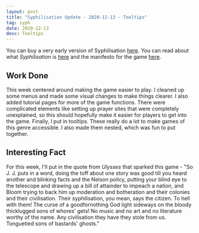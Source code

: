 ```yaml
---
layout: post
title: "Syphilisation Update - 2020-12-13 - Tooltips"
tag: syph
date: 2020-12-13
desc: Tooltips
---
```



You can buy a very early version of Syphilisation [here](https://whynotgames.itch.io/nikhil-murthys-syphilisation). You can read about what *Syphilisation* is [here](/blog/syph/announce) and the manifesto for the game [here](/blog/syph/newManifesto).

## Work Done

This week centered around making the game easier to play. I cleaned up some menus and made some visual changes to make things clearer. I also added tutorial pages for more of the game functions. There were complicated elements like setting up prayer sites that were completely unexplained, so this should hopefully make it easier for players to get into the game. Finally, I put in tooltips. These really do a lot to make games of this genre accessible. I also made them nested, which was fun to put together.

## Interesting Fact

For this week, I'll put in the quote from *Ulysses* that sparked this game - "So J. J. puts in a word, doing the toff about one story was good till you heard another and blinking facts and the Nelson policy, putting your blind eye to the telescope and drawing up a bill of attainder to impeach a nation, and Bloom trying to back him up moderation and botheration and their colonies and their civilisation.
Their syphilisation, you mean, says the citizen. To hell with them! The curse of a goodfornothing God light sideways on the bloody thicklugged sons of whores' gets! No music and no art and no literature worthy of the name. Any civilisation they have they stole from us. Tonguetied sons of bastards' ghosts."

